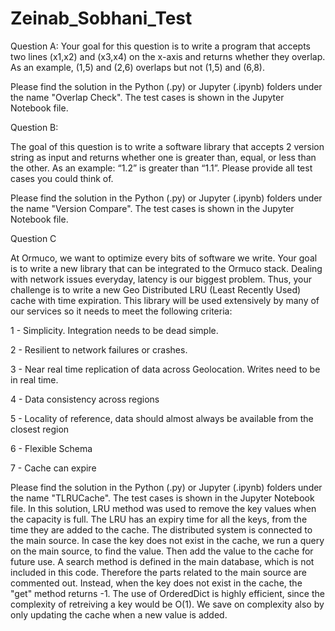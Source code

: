 # Zeinab_Sobhani_Test

Question A: 
Your goal for this question is to write a program that accepts two lines (x1,x2) and (x3,x4) on the x-axis and returns whether they overlap. As an example, (1,5) and (2,6) overlaps but not (1,5) and (6,8).

Please find the solution in the Python (.py) or Jupyter (.ipynb) folders under the name "Overlap Check". The test cases is shown in the Jupyter Notebook file. 




Question B:

The goal of this question is to write a software library that accepts 2 version string as input and returns whether one is greater than, equal, or less than the other. As an example: “1.2” is greater than “1.1”. Please provide all test cases you could think of.

Please find the solution in the Python (.py) or Jupyter (.ipynb) folders under the name "Version Compare". The test cases is shown in the Jupyter Notebook file. 



Question C

At Ormuco, we want to optimize every bits of software we write. Your goal is to write a new library that can be integrated to the Ormuco stack. Dealing with network issues everyday, latency is our biggest problem. Thus, your challenge is to write a new Geo Distributed LRU (Least Recently Used) cache with time expiration. This library will be used extensively by many of our services so it needs to meet the following criteria:

 
1 - Simplicity. Integration needs to be dead simple.

2 - Resilient to network failures or crashes.

3 - Near real time replication of data across Geolocation. Writes need to be in real time.

4 - Data consistency across regions

5 - Locality of reference, data should almost always be available from the closest region

6 - Flexible Schema

7 - Cache can expire
    
Please find the solution in the Python (.py) or Jupyter (.ipynb) folders under the name "TLRUCache". The test cases is shown in the Jupyter Notebook file. 
In this solution, LRU method was used to remove the key values when the capacity is full. The LRU has an expiry time for all the keys, from the time they are added to the cache. 
The distributed system is connected to the main source. In case the key does not exist in the cache, we run a query on the main source, to find the value. Then add the value to the cache for future use. A search method is defined in the main database, which is not included in this code. Therefore the parts related to the main source are commented out.
Instead, when the key does not exist in the cache, the "get" method returns -1. 
The use of OrderedDict is highly efficient, since the complexity of retreiving a key would be O(1). We save on complexity also by only updating the cache when a new value is added. 
